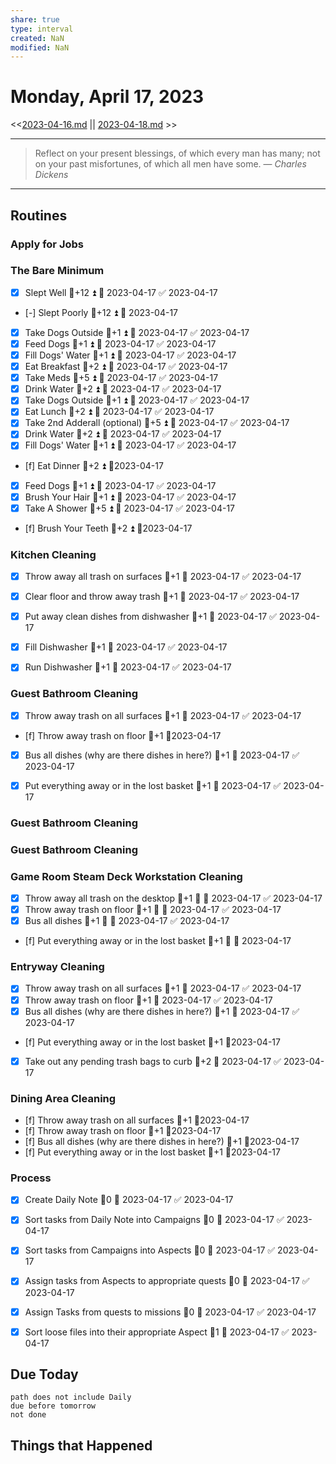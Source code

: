```yaml
---
share: true
type: interval
created: NaN 
modified: NaN
---
```

# Monday, April 17, 2023
<<[2023-04-16.md](./2023-04-16.md) || [2023-04-18.md](./2023-04-18.md) >>

---

> Reflect on your present blessings, of which every man has many; not on your past misfortunes, of which all men have some.
> — <cite>Charles Dickens</cite>

---

## Routines
### Apply for Jobs


### The Bare Minimum
- [x] Slept Well 🥄+12 ⏫ 📅 2023-04-17 ✅ 2023-04-17
- [-] Slept Poorly 🥄+12 ⏫ 📅 2023-04-17
- [x] Take Dogs Outside  🥄+1 ⏫ 📅 2023-04-17 ✅ 2023-04-17
- [x] Feed Dogs 🥄+1 ⏫ 📅 2023-04-17 ✅ 2023-04-17
- [x] Fill Dogs' Water 🥄+1 ⏫ 📅 2023-04-17 ✅ 2023-04-17
- [x] Eat Breakfast 🥄+2 ⏫ 📅 2023-04-17 ✅ 2023-04-17
- [x] Take Meds  🥄+5 ⏫ 📅 2023-04-17 ✅ 2023-04-17
- [x] Drink Water  🥄+2 ⏫ 📅 2023-04-17 ✅ 2023-04-17
- [x] Take Dogs Outside  🥄+1 ⏫ 📅 2023-04-17 ✅ 2023-04-17
- [x] Eat Lunch 🥄+2 ⏫ 📅 2023-04-17 ✅ 2023-04-17
- [x] Take 2nd Adderall (optional) 🥄+5 ⏫ 📅 2023-04-17 ✅ 2023-04-17
- [x] Drink Water 🥄+2 ⏫ 📅 2023-04-17 ✅ 2023-04-17
- [x] Fill Dogs' Water 🥄+1 ⏫ 📅 2023-04-17 ✅ 2023-04-17
- [f] Eat Dinner 🥄+2 ⏫ 📆2023-04-17
- [x] Feed Dogs 🥄+1 ⏫ 📅 2023-04-17 ✅ 2023-04-17
- [x] Brush Your Hair 🥄+1 ⏫ 📅 2023-04-17 ✅ 2023-04-17
- [x] Take A Shower 🥄+5 ⏫ 📅 2023-04-17 ✅ 2023-04-17
- [f] Brush Your Teeth 🥄+2 ⏫ 📆2023-04-17


### Kitchen Cleaning
- [x] Throw away all trash on surfaces 🥄+1 📅 2023-04-17 ✅ 2023-04-17
- [x] Clear floor and throw away trash 🥄+1 📅 2023-04-17 ✅ 2023-04-17
- [x] Put away clean dishes from dishwasher 🥄+1 📅 2023-04-17 ✅ 2023-04-17
- [x] Fill Dishwasher 🥄+1 📅 2023-04-17 ✅ 2023-04-17
- [x] Run Dishwasher 🥄+1 📅 2023-04-17 ✅ 2023-04-17


### Guest Bathroom Cleaning
- [x] Throw away trash on all surfaces 🥄+1 📅 2023-04-17 ✅ 2023-04-17
- [f] Throw away trash on floor 🥄+1 📆2023-04-17
- [x] Bus all dishes (why are there dishes in here?) 🥄+1 📅 2023-04-17 ✅ 2023-04-17
- [x] Put everything away or in the lost basket 🥄+1 📅 2023-04-17 ✅ 2023-04-17


### Guest Bathroom Cleaning


### Guest Bathroom Cleaning


### Game Room Steam Deck Workstation Cleaning
- [x] Throw away all trash on the desktop  🥄+1 🔼 📅 2023-04-17 ✅ 2023-04-17
- [x] Throw away trash on floor  🥄+1 🔼 📅 2023-04-17 ✅ 2023-04-17
- [x] Bus all dishes  🥄+1 🔼 📅 2023-04-17 ✅ 2023-04-17
- [f] Put everything away or in the lost basket  🥄+1 🔼 📅 2023-04-17


### Entryway Cleaning
- [x] Throw away trash on all surfaces  🥄+1 📅 2023-04-17 ✅ 2023-04-17
- [x] Throw away trash on floor 🥄+1 📅 2023-04-17 ✅ 2023-04-17
- [x] Bus all dishes (why are there dishes in here?)  🥄+1 📅 2023-04-17 ✅ 2023-04-17
- [f] Put everything away or in the lost basket 🥄+1 📆2023-04-17
- [x] Take out any pending trash bags to curb  🥄+2 📅 2023-04-17 ✅ 2023-04-17


### Dining Area Cleaning
- [f] Throw away trash on all surfaces  🥄+1 📆2023-04-17
- [f] Throw away trash on floor 🥄+1 📆2023-04-17
- [f] Bus all dishes (why are there dishes in here?)  🥄+1 📆2023-04-17
- [f] Put everything away or in the lost basket  🥄+1 📆2023-04-17


### Process
- [x] Create Daily Note 🥄0 📅 2023-04-17 ✅ 2023-04-17
- [x] Sort tasks from Daily Note into Campaigns 🥄0 📅 2023-04-17 ✅ 2023-04-17
- [x] Sort tasks from Campaigns into Aspects  🥄0 📅 2023-04-17 ✅ 2023-04-17
- [x] Assign tasks from Aspects to appropriate quests  🥄0 📅 2023-04-17 ✅ 2023-04-17
- [x] Assign Tasks from quests to missions 🥄0 📅 2023-04-17 ✅ 2023-04-17
- [x] Sort loose files into their appropriate Aspect 🥄1 📅 2023-04-17 ✅ 2023-04-17



## Due Today
```tasks
path does not include Daily
due before tomorrow
not done
```
## 










## Things that Happened
